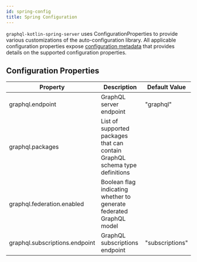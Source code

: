 ```yaml
---
id: spring-config
title: Spring Configuration
---
```


`graphql-kotlin-spring-server` uses ConfigurationProperties to provide various customizations of the auto-configuration
library. All applicable configuration properties expose [configuration
metadata](https://docs.spring.io/spring-boot/docs/current/reference/html/configuration-metadata.html) that provides
details on the supported configuration properties.

## Configuration Properties

| Property | Description | Default Value |
|----------|-------------|---------------|
| graphql.endpoint | GraphQL server endpoint | "graphql" |
| graphql.packages | List of supported packages that can contain GraphQL schema type definitions | |
| graphql.federation.enabled | Boolean flag indicating whether to generate federated GraphQL model | |
| graphql.subscriptions.endpoint | GraphQL subscriptions endpoint | "subscriptions" |
